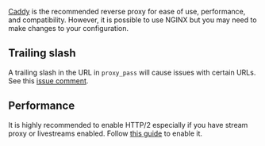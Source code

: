 [Caddy](https://caddyserver.com/) is the recommended reverse proxy for ease of use, performance, and compatibility. However, it is possible to use NGINX but you may need to make changes to your configuration.

## Trailing slash
A trailing slash in the URL in `proxy_pass` will cause issues with certain URLs. See this [issue comment](https://codeberg.org/librarian/librarian/issues/170#issuecomment-705890).

## Performance
It is highly recommended to enable HTTP/2 especially if you have stream proxy or livestreams enabled. Follow [this guide](https://www.tecmint.com/enable-http-2-in-nginx/) to enable it.